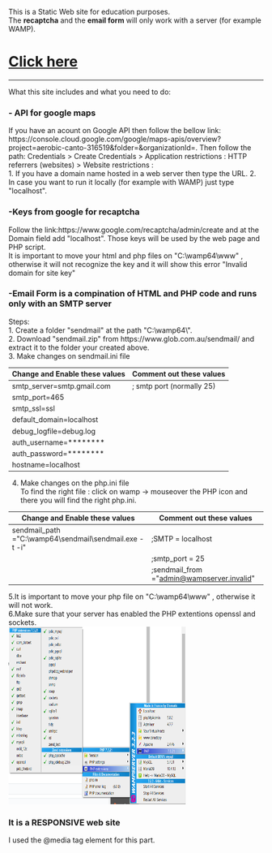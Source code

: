 This is a Static Web site for education purposes. <br>
The <b>recaptcha</b> and the <b>email form</b> will only work with a server (for example WAMP).

<h1><a href="https://kara710.github.io">Click here</a></h1>
<hr>
What this site includes and what you need to do:
<h3>- API for google maps</h3> 
If you have an acount on Google API then follow the bellow link:
https://console.cloud.google.com/google/maps-apis/overview?project=aerobic-canto-316519&folder=&organizationId=. 
Then follow the path: Credentials > Create Credentials > Application restrictions : HTTP referrers (websites) > Website restrictions :<br>
1. If you have a domain name hosted in a web server then type the URL. 
2. In case you want to run it locally (for example with WAMP) just type "localhost".


<h3>-Keys from google for recaptcha</h3>
Follow the link:https://www.google.com/recaptcha/admin/create and at the Domain field add "localhost". Those keys will be used by the web page and PHP script.<br>
It is important to move your html and php files on "C:\wamp64\www" , otherwise it will not recognize the key and it will show this error "Invalid domain for site key"<br>

<h3>-Email Form is a compination of HTML and PHP code and runs only with an SMTP server</h3>
Steps:<br>
1. Create a folder "sendmail" at the path "C:\wamp64\".<br>
2. Download "sendmail.zip" from https://www.glob.com.au/sendmail/ and extract it to the folder your created above.<br>
3. Make changes on sendmail.ini file <br>

|Change and Enable these values|Comment out these values|
|-----|----|
|smtp_server=smtp.gmail.com|; smtp port (normally 25)
|smtp_port=465|
|smtp_ssl=ssl|
|default_domain=localhost|
|debug_logfile=debug.log|
|auth_username=********|
|auth_password=********|
|hostname=localhost|

4. Make changes on the php.ini file<br>
To find the right file : click on wamp -> mouseover the PHP icon and there you will find the right php.ini.

|Change and Enable these values|Comment out these values|
|-----|----|
|sendmail_path ="C:\wamp64\sendmail\sendmail.exe -t -i"|;SMTP = localhost
| |;smtp_port = 25
| |;sendmail_from ="admin@wampserver.invalid"

5.It is important to move your php file on "C:\wamp64\www" , otherwise it will not work.<br>
6.Make sure that your server has enabled the PHP extentions  openssl and sockets.<br>
<img src="https://github.com/Kara710/Static-Web-Page/blob/main/extensions.png" width="350" height="350">
<h3>It is a RESPONSIVE web site</h3>
I used the @media tag element for this part.

